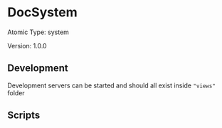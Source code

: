 # DocSystem

Atomic Type: system

Version: 1.0.0

## Development

Development servers can be started and should all exist inside `"views"` folder

## Scripts
